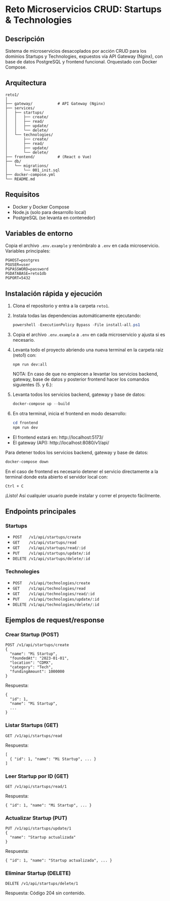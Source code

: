# Reto Microservicios CRUD: Startups & Technologies

## Descripción
Sistema de microservicios desacoplados por acción CRUD para los dominios Startups y Technologies, expuestos vía API Gateway (Nginx), con base de datos PostgreSQL y frontend funcional. Orquestado con Docker Compose.

## Arquitectura

```
reto1/
│
├── gateway/           # API Gateway (Nginx)
├── services/
│   ├── startups/
│   │   ├── create/
│   │   ├── read/
│   │   ├── update/
│   │   └── delete/
│   └── technologies/
│       ├── create/
│       ├── read/
│       ├── update/
│       └── delete/
├── frontend/          # (React o Vue)
├── db/
│   └── migrations/
│       └── 001_init.sql
├── docker-compose.yml
└── README.md
```

## Requisitos
- Docker y Docker Compose
- Node.js (solo para desarrollo local)
- PostgreSQL (se levanta en contenedor)

## Variables de entorno
Copia el archivo `.env.example` y renómbralo a `.env` en cada microservicio.  
Variables principales:
```
PGHOST=postgres
PGUSER=user
PGPASSWORD=password
PGDATABASE=reto1db
PGPORT=5432
```

## Instalación rápida y ejecución

1. Clona el repositorio y entra a la carpeta `reto1`.
2. Instala todas las dependencias automáticamente ejecutando:
   ```powershell
   powershell -ExecutionPolicy Bypass -File install-all.ps1
   ```
3. Copia el archivo `.env.example` a `.env` en cada microservicio y ajusta si es necesario.
4. Levanta todo el proyecto abriendo una nueva terminal en la carpeta raiz (reto1) con:
   ```
   npm run dev:all
   ```
   NOTA: En caso de que no empiecen a levantar los servicios backend, gateway, base de datos y posterior frontend hacer los comandos siguientes (5. y 6.):

5. Levanta todos los servicios backend, gateway y base de datos:
   ```powershell
   docker-compose up --build
   ```
6. En otra terminal, inicia el frontend en modo desarrollo:
   ```powershell
   cd frontend
   npm run dev
   ```

- El frontend estará en: http://localhost:5173/
- El gateway (API): http://localhost:8080/v1/api/

Para detener todos los servicios backend, gateway y base de datos:
```powershell
docker-compose down
```
En el caso de frontend es necesario detener el servicio directamente a la terminal donde esta abierto el servidor local con:
```
Ctrl + C
```

¡Listo! Así cualquier usuario puede instalar y correr el proyecto fácilmente.

## Endpoints principales

### Startups
- `POST   /v1/api/startups/create`
- `GET    /v1/api/startups/read`
- `GET    /v1/api/startups/read/:id`
- `PUT    /v1/api/startups/update/:id`
- `DELETE /v1/api/startups/delete/:id`

### Technologies
- `POST   /v1/api/technologies/create`
- `GET    /v1/api/technologies/read`
- `GET    /v1/api/technologies/read/:id`
- `PUT    /v1/api/technologies/update/:id`
- `DELETE /v1/api/technologies/delete/:id`

## Ejemplos de request/response

### Crear Startup (POST)
```
POST /v1/api/startups/create
{
  "name": "Mi Startup",
  "foundedAt": "2023-01-01",
  "location": "CDMX",
  "category": "Tech",
  "fundingAmount": 1000000
}
```
Respuesta:
```
{
  "id": 1,
  "name": "Mi Startup",
  ...
}
```

### Listar Startups (GET)
```
GET /v1/api/startups/read
```
Respuesta:
```
[
  { "id": 1, "name": "Mi Startup", ... }
]
```

### Leer Startup por ID (GET)
```
GET /v1/api/startups/read/1
```
Respuesta:
```
{ "id": 1, "name": "Mi Startup", ... }
```

### Actualizar Startup (PUT)
```
PUT /v1/api/startups/update/1
{
  "name": "Startup actualizada"
}
```
Respuesta:
```
{ "id": 1, "name": "Startup actualizada", ... }
```

### Eliminar Startup (DELETE)
```
DELETE /v1/api/startups/delete/1
```
Respuesta: Código 204 sin contenido.


